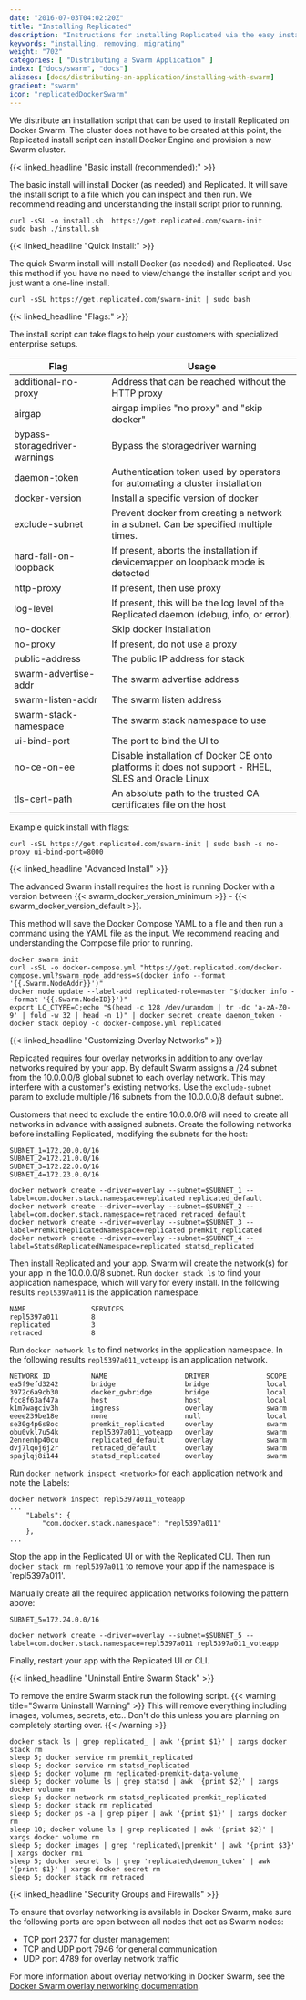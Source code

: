 ```yaml
---
date: "2016-07-03T04:02:20Z"
title: "Installing Replicated"
description: "Instructions for installing Replicated via the easy install script, manually or behind a proxy. Also includes instructions for uninstalling Replicated."
keywords: "installing, removing, migrating"
weight: "702"
categories: [ "Distributing a Swarm Application" ]
index: ["docs/swarm", "docs"]
aliases: [docs/distributing-an-application/installing-with-swarm]
gradient: "swarm"
icon: "replicatedDockerSwarm"
---
```


We distribute an installation script that can be used to install Replicated on Docker Swarm. The cluster does not have to be created at this point, the Replicated install script can install Docker Engine and provision a new Swarm cluster.

{{< linked_headline "Basic install (recommended):" >}}

The basic install will install Docker (as needed) and Replicated. It will save the install script to a file which you can inspect and then run. We recommend reading and understanding the install script prior to running.

```shell
curl -sSL -o install.sh  https://get.replicated.com/swarm-init
sudo bash ./install.sh
```

{{< linked_headline "Quick Install:" >}}

The quick Swarm install will install Docker (as needed) and Replicated. Use this method if you have no need to view/change the installer script and you just want a one-line install.

```shell
curl -sSL https://get.replicated.com/swarm-init | sudo bash
```

{{< linked_headline "Flags:" >}}

The install script can take flags to help your customers with specialized enterprise setups.

| Flag                          | Usage                                                                                              |
| ----------------------------- | -------------------------------------------------------------------------------------------------- |
|additional-no-proxy            | Address that can be reached without the HTTP proxy                                                 |
| airgap                        | airgap implies "no proxy" and "skip docker"                                                        |
| bypass-storagedriver-warnings | Bypass the storagedriver warning                                                                   |
| daemon-token                  | Authentication token used by operators for automating a cluster installation                       |
| docker-version                | Install a specific version of docker                                                               |
| exclude-subnet                | Prevent docker from creating a network in a subnet. Can be specified multiple times.               |
| hard-fail-on-loopback         | If present, aborts the installation if devicemapper on loopback mode is detected                   |
| http-proxy                    | If present, then use proxy                                                                         |
| log-level                     | If present, this will be the log level of the Replicated daemon (debug, info, or error).           |
| no-docker                     | Skip docker installation                                                                           |
| no-proxy                      | If present, do not use a proxy                                                                     |
| public-address                | The public IP address for stack                                                                    |
| swarm-advertise-addr          | The swarm advertise address                                                                        |
| swarm-listen-addr             | The swarm listen address                                                                           |
| swarm-stack-namespace         | The swarm stack namespace to use                                                                   |
| ui-bind-port                  | The port to bind the UI to                                                                         |
| no-ce-on-ee                   | Disable installation of Docker CE onto platforms it does not support - RHEL, SLES and Oracle Linux |
| tls-cert-path                 | An absolute path to the trusted CA certificates file on the host |

Example quick install with flags:

```shell
curl -sSL https://get.replicated.com/swarm-init | sudo bash -s no-proxy ui-bind-port=8000
```

{{< linked_headline "Advanced Install" >}}

The advanced Swarm install requires the host is running Docker with a version between {{< swarm_docker_version_minimum >}} - {{< swarm_docker_version_default >}}.

This method will save the Docker Compose YAML to a file and then run a command using the YAML file as the input. We recommend reading and understanding the Compose file prior to running.

```shell
docker swarm init
curl -sSL -o docker-compose.yml "https://get.replicated.com/docker-compose.yml?swarm_node_address=$(docker info --format '{{.Swarm.NodeAddr}}')"
docker node update --label-add replicated-role=master "$(docker info --format '{{.Swarm.NodeID}}')"
export LC_CTYPE=C;echo "$(head -c 128 /dev/urandom | tr -dc 'a-zA-Z0-9' | fold -w 32 | head -n 1)" | docker secret create daemon_token -
docker stack deploy -c docker-compose.yml replicated
```

{{< linked_headline "Customizing Overlay Networks" >}}

Replicated requires four overlay networks in addition to any overlay networks required by your app.
By default Swarm assigns a /24 subnet from the 10.0.0.0/8 global subnet to each overlay network.
This may interfere with a customer's existing networks.
Use the `exclude-subnet` param to exclude multiple /16 subnets from the 10.0.0.0/8 default subnet.

Customers that need to exclude the entire 10.0.0.0/8 will need to create all networks in advance with assigned subnets.
Create the following networks before installing Replicated, modifying the subnets for the host:

```shell
SUBNET_1=172.20.0.0/16
SUBNET_2=172.21.0.0/16
SUBNET_3=172.22.0.0/16
SUBNET_4=172.23.0.0/16

docker network create --driver=overlay --subnet=$SUBNET_1 --label=com.docker.stack.namespace=replicated replicated_default
docker network create --driver=overlay --subnet=$SUBNET_2 --label=com.docker.stack.namespace=retraced retraced_default
docker network create --driver=overlay --subnet=$SUBNET_3 --label=PremkitReplicatedNamespace=replicated premkit_replicated
docker network create --driver=overlay --subnet=$SUBNET_4 --label=StatsdReplicatedNamespace=replicated statsd_replicated
```

Then install Replicated and your app. Swarm will create the network(s) for your app in the 10.0.0.0/8 subnet.
Run `docker stack ls` to find your application namespace, which will vary for every install.
In the following results `repl5397a011` is the application namespace.

```shell
NAME                SERVICES
repl5397a011        8
replicated          3
retraced            8
```

Run `docker network ls` to find networks in the application namespace.
In the following results `repl5397a011_voteapp` is an application network.

```shell
NETWORK ID          NAME                   DRIVER              SCOPE
ea5f9efd3242        bridge                 bridge              local
3972c6a9cb30        docker_gwbridge        bridge              local
fcc8f63af47a        host                   host                local
k1m7wagciv3h        ingress                overlay             swarm
eeee239be18e        none                   null                local
se30g4p6s8oc        premkit_replicated     overlay             swarm
obu0vkl7u54k        repl5397a011_voteapp   overlay             swarm
2enrenhp40cu        replicated_default     overlay             swarm
dvj7lqoj6j2r        retraced_default       overlay             swarm
spajlqj8i144        statsd_replicated      overlay             swarm
```

Run `docker network inspect <network>` for each application network and note the Labels:

```shell
docker network inspect repl5397a011_voteapp
...
	"Labels": {
		"com.docker.stack.namespace": "repl5397a011"
	},
...
```

Stop the app in the Replicated UI or with the Replicated CLI.
Then run `docker stack rm repl5397a011` to remove your app if the namespace is `repl5397a011'.

Manually create all the required application networks following the pattern above:

```shell
SUBNET_5=172.24.0.0/16

docker network create --driver=overlay --subnet=$SUBNET_5 --label=com.docker.stack.namespace=repl5397a011 repl5397a011_voteapp
```

Finally, restart your app with the Replicated UI or CLI.

{{< linked_headline "Uninstall Entire Swarm Stack" >}}

To remove the entire Swarm stack run the following script.
{{< warning title="Swarm Uninstall Warning" >}}
This will remove everything including images, volumes, secrets, etc.. Don't do this unless you are planning on completely starting over.
{{< /warning >}}

```
docker stack ls | grep replicated_ | awk '{print $1}' | xargs docker stack rm
sleep 5; docker service rm premkit_replicated
sleep 5; docker service rm statsd_replicated
sleep 5; docker volume rm replicated-premkit-data-volume
sleep 5; docker volume ls | grep statsd | awk '{print $2}' | xargs docker volume rm
sleep 5; docker network rm statsd_replicated premkit_replicated
sleep 5; docker stack rm replicated
sleep 5; docker ps -a | grep piper | awk '{print $1}' | xargs docker rm
sleep 10; docker volume ls | grep replicated | awk '{print $2}' | xargs docker volume rm
sleep 5; docker images | grep 'replicated\|premkit' | awk '{print $3}' | xargs docker rmi
sleep 5; docker secret ls | grep 'replicated\daemon_token' | awk '{print $1}' | xargs docker secret rm
sleep 5; docker stack rm retraced
```

{{< linked_headline "Security Groups and Firewalls" >}}

To ensure that overlay networking is available in Docker Swarm, make sure the following ports are open between all nodes that act as Swarm nodes:

* TCP port 2377 for cluster management
* TCP and UDP port 7946 for general communication
* UDP port 4789 for overlay network traffic

For more information about overlay networking in Docker Swarm, see the [Docker Swarm overlay networking documentation](https://docs.docker.com/network/overlay/).
